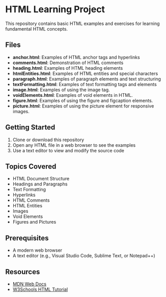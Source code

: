 # HTML Learning Project

This repository contains basic HTML examples and exercises for learning fundamental HTML concepts.

## Files

- **anchor.html**: Examples of HTML anchor tags and hyperlinks
- **comments.html**: Demonstration of HTML comments
- **heading.html**: Examples of HTML heading elements
- **htmlEntities.html**: Examples of HTML entities and special characters
- **paragraph.html**: Examples of paragraph elements and text structuring
- **textFormatting.html**: Examples of text formatting tags and elements
- **image.html**: Examples of using the image tag.
- **voidElements.html**: Examples of void elements in HTML.
- **figure.html**: Examples of using the figure and figcaption elements.
- **picture.html**: Examples of using the picture element for responsive images.

## Getting Started

1. Clone or download this repository
2. Open any HTML file in a web browser to see the examples
3. Use a text editor to view and modify the source code

## Topics Covered

- HTML Document Structure
- Headings and Paragraphs
- Text Formatting
- Hyperlinks
- HTML Comments
- HTML Entities
- Images
- Void Elements
- Figures and Pictures

## Prerequisites

- A modern web browser
- A text editor (e.g., Visual Studio Code, Sublime Text, or Notepad++)

## Resources

- [MDN Web Docs](https://developer.mozilla.org/en-US/docs/Web/HTML)
- [W3Schools HTML Tutorial](https://www.w3schools.com/html/)